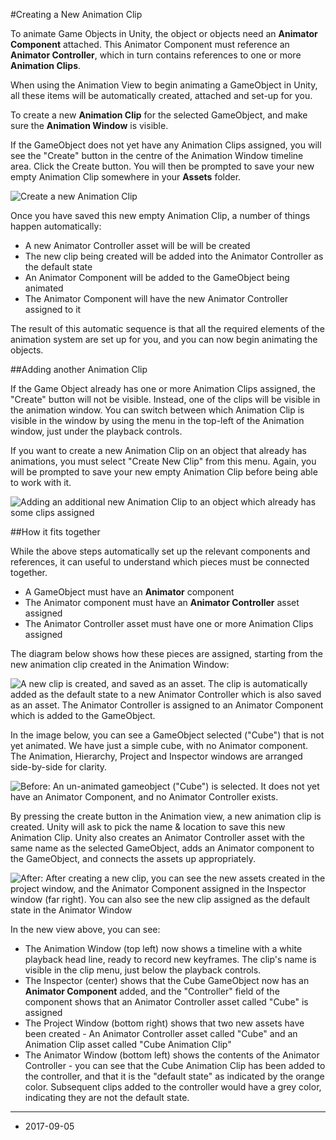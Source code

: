 #Creating a New Animation Clip

To animate Game Objects in Unity, the object or objects need an __Animator Component__ attached. This Animator Component must reference an __Animator Controller__, which in turn contains references to one or more __Animation Clips__.

When using the Animation View to begin animating a GameObject in Unity, all these items will be automatically created, attached and set-up for you. 

To create a new __Animation Clip__ for the selected GameObject, and make sure the __Animation Window__ is visible.

If the GameObject does not yet have any Animation Clips assigned, you will see the "Create" button in the centre of the Animation Window timeline area. Click the Create button. You will then be prompted to save your new empty Animation Clip somewhere in your __Assets__ folder. 

![Create a new Animation Clip](../uploads/Main/AnimationEditorNewClip.png) 

Once you have saved this new empty Animation Clip, a number of things happen automatically:

* A new Animator Controller asset will be will be created
* The new clip being created will be added into the Animator Controller as the default state
* An Animator Component will be added to the GameObject being animated
* The Animator Component will have the new Animator Controller assigned to it

The result of this automatic sequence is that all the required elements of the animation system are set up for you, and you can now begin animating the objects.

##Adding another Animation Clip

If the Game Object already has one or more Animation Clips assigned, the "Create" button will not be visible. Instead, one of the clips will be visible in the animation window. You can switch between which Animation Clip is visible in the window by using the menu in the top-left of the Animation window, just under the playback controls.

If you want to create a new Animation Clip on an object that already has animations, you must select "Create New Clip" from this menu. Again, you will be prompted to save your new empty Animation Clip before being able to work with it.

![Adding an additional new Animation Clip to an object which already has some clips assigned](../uploads/Main/AnimationEditorNewClipMenu.png)

##How it fits together

While the above steps automatically set up the relevant components and references, it can useful to understand which pieces must be connected together.

* A GameObject must have an __Animator__ component
* The Animator component must have an __Animator Controller__ asset assigned
* The Animator Controller asset must have one or more Animation Clips assigned

The diagram below shows how these pieces are assigned, starting from the new animation clip created in the Animation Window:

![A new clip is created, and saved as an asset. The clip is automatically added as the default state to a new Animator Controller which is also saved as an asset. The Animator Controller is assigned to an Animator Component which is added to the GameObject. ](../uploads/Main/AnimationNewClipAutoSetup.png)

In the image below, you can see a GameObject selected ("Cube") that is not yet animated. We have just a simple cube, with no Animator component. The Animation, Hierarchy, Project and Inspector windows are arranged side-by-side for clarity. 

![Before: An un-animated gameobject ("Cube") is selected. It does not yet have an Animator Component, and no Animator Controller exists.](../uploads/Main/AnimationEditorNewAnimationBefore.png) 

By pressing the create button in the Animation view, a new animation clip is created. Unity will ask to pick the name &amp; location to save this new Animation Clip. Unity also creates an Animator Controller asset with the same name as the selected GameObject, adds an Animator component to the GameObject, and connects the assets up appropriately. 

![After: After creating a new clip, you can see the new assets created in the project window, and the Animator Component assigned in the Inspector window (far right). You can also see the new clip assigned as the default state in the Animator Window](../uploads/Main/AnimationEditorNewAnimationAdded.png) 

In the new view above, you can see:

* The Animation Window (top left) now shows a timeline with a white playback head line, ready to record new keyframes. The clip's name is visible in the clip menu, just below the playback controls.
* The Inspector (center) shows that the Cube GameObject now has an __Animator Component__ added, and the "Controller" field of the component shows that an Animator Controller asset called "Cube" is assigned
* The Project Window (bottom right) shows that two new assets have been created - An Animator Controller asset called "Cube" and an Animation Clip asset called "Cube Animation Clip"
* The Animator Window (bottom left) shows the contents of the Animator Controller - you can see that the Cube Animation Clip has been added to the controller, and that it is the "default state" as indicated by the orange color. Subsequent clips added to the controller would have a grey color, indicating they are not the default state.


---
* <span class="page-edit">2017-09-05 <!-- include IncludeTextAmendPageSomeEdit --></span>

